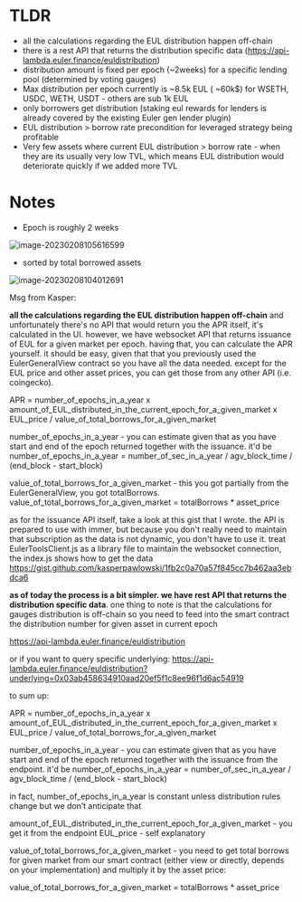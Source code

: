 

# TLDR

+ all the calculations regarding the EUL distribution happen off-chain
+ there is a  rest API that returns the distribution specific data (https://api-lambda.euler.finance/euldistribution)
+ distribution amount is fixed per epoch (~2weeks) for a specific lending pool (determined by voting gauges) 
+ Max distribution per epoch currently is ~8.5k EUL ( ~60k$) for WSETH, USDC, WETH, USDT - others are sub 1k EUL
+ only borrowers get distribution (staking eul rewards for lenders is already covered by the existing Euler gen lender plugin)
+ EUL distribution > borrow rate precondition for leveraged strategy being profitable
+ Very few assets where current EUL distribution > borrow rate - when they are its usually very low TVL, which means EUL distribution would deteriorate quickly if we added more TVL





# Notes

* Epoch is roughly 2 weeks

![image-20230208105616599](C:\Users\dsomm\AppData\Roaming\Typora\typora-user-images\image-20230208105616599.png)

* sorted by total borrowed assets

![image-20230208104012691](C:\Users\dsomm\AppData\Roaming\Typora\typora-user-images\image-20230208104012691.png)

Msg from Kasper:

**all the calculations regarding the EUL distribution happen off-chain** and unfortunately there's no API that would return you the APR itself, it's calculated in the UI. however, we have websocket API that returns issuance of EUL for a given market per epoch. having that, you can calculate the APR yourself. 
it should be easy, given that that you previously used the EulerGeneralView contract so you have all the data needed. except for the EUL price and other asset prices, you can get those from any other API (i.e. coingecko).

APR = number_of_epochs_in_a_year x amount_of_EUL_distributed_in_the_current_epoch_for_a_given_market x EUL_price / value_of_total_borrows_for_a_given_market

number_of_epochs_in_a_year - you can estimate given that as you have start and end of the epoch returned together with the issuance. it'd be 
number_of_epochs_in_a_year = number_of_sec_in_a_year / agv_block_time / (end_block - start_block)

value_of_total_borrows_for_a_given_market - this you got partially from the EulerGeneralView, you got totalBorrows.
value_of_total_borrows_for_a_given_market = totalBorrows * asset_price

as for the issuance API itself, take a look at this gist that I wrote. the API is prepared to use with immer, but because you don't really need to maintain that subscription as the data is not dynamic, you don't have to use it. treat EulerToolsClient.js as a library file to maintain the websocket connection, the index.js shows how to get the data
https://gist.github.com/kasperpawlowski/1fb2c0a70a57f845cc7b462aa3ebdca6



**as of today the process is a bit simpler. we have rest API that returns the distribution specific data**. one thing to note is that the calculations for gauges distribution is off-chain so you need to feed into the smart contract the distribution number for given asset in current epoch



https://api-lambda.euler.finance/euldistribution

or if you want to query specific underlying:
https://api-lambda.euler.finance/euldistribution?underlying=0x03ab458634910aad20ef5f1c8ee96f1d6ac54919

to sum up:

APR = number_of_epochs_in_a_year x amount_of_EUL_distributed_in_the_current_epoch_for_a_given_market x EUL_price / value_of_total_borrows_for_a_given_market

number_of_epochs_in_a_year - you can estimate given that as you have start and end of the epoch returned together with the issuance from the endpoint. it'd be 
number_of_epochs_in_a_year = number_of_sec_in_a_year / agv_block_time / (end_block - start_block)

in fact, number_of_epochs_in_a_year is constant unless distribution rules change but we don’t anticipate that

amount_of_EUL_distributed_in_the_current_epoch_for_a_given_market - you get it from the endpoint
EUL_price - self explanatory

value_of_total_borrows_for_a_given_market - you need to get total borrows for given market from our smart contract (either view or directly, depends on your implementation) and multiply it by the asset price:

value_of_total_borrows_for_a_given_market = totalBorrows * asset_price



